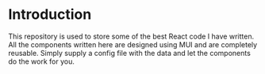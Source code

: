 # Introduction

This repository is used to store some of the best React code I have written. All the components written here are designed using MUI and are completely reusable. Simply supply a config file with the data and let the components do the work for you.
